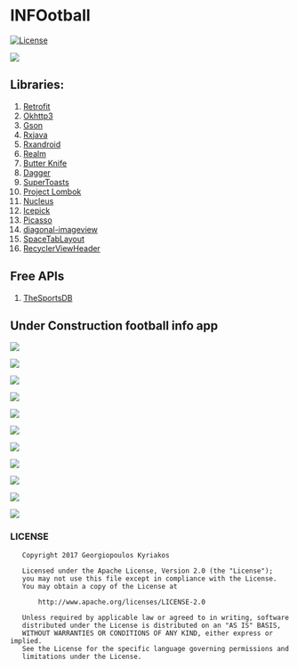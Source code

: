 # INFOotball
[ ![License](http://img.shields.io/badge/License-Apache%202.0-blue.svg?style=flat-square) ](http://www.apache.org/licenses/LICENSE-2.0)

![](https://github.com/domgeorg/INFOotball/blob/master/ifootball/ic_launcher_round-web.png)

## Libraries:
1. [Retrofit](http://square.github.io/retrofit/)
2. [Okhttp3](https://github.com/square/okhttp/tree/master/okhttp/src/main/java/okhttp3)
3. [Gson](https://github.com/google/gson)
3. [Rxjava](https://github.com/ReactiveX/RxJava)
4. [Rxandroid](https://github.com/ReactiveX/RxAndroid)
5. [Realm](https://blog.realm.io/realm-for-android/)
6. [Butter Knife](http://jakewharton.github.io/butterknife/)
7. [Dagger](https://google.github.io/dagger/)
8. [SuperToasts](https://github.com/JohnPersano/SuperToasts)
9. [Project Lombok](https://projectlombok.org/)
10. [Nucleus](https://github.com/konmik/nucleus)
11. [Icepick](https://github.com/frankiesardo/icepick)
12. [Picasso](http://square.github.io/picasso/)
13. [diagonal-imageview](https://github.com/santalu/diagonal-imageview)
14. [SpaceTabLayout](https://github.com/long1eu/SpaceTabLayout)
15. [RecyclerViewHeader](https://github.com/blipinsk/RecyclerViewHeader)

## Free APIs
1. [TheSportsDB](http://www.thesportsdb.com)


## Under Construction football info app

![](https://github.com/domgeorg/INFOotball/blob/master/infootball/Screenshot_20171024-183300.png)

![](https://github.com/domgeorg/INFOotball/blob/master/infootball/Screenshot_20171024-183320.png)

![](https://github.com/domgeorg/INFOotball/blob/master/infootball/Screenshot_20171026-155204.jpg)

![](https://github.com/domgeorg/INFOotball/blob/master/infootball/Screenshot_20171026-155238.png)

![](https://github.com/domgeorg/INFOotball/blob/master/infootball/Screenshot_20171026-155252.png)

![](https://github.com/domgeorg/INFOotball/blob/master/infootball/Screenshot_20171026-155318.png)

![](https://github.com/domgeorg/INFOotball/blob/master/infootball/Screenshot_20171028-144339.png)

![](https://github.com/domgeorg/INFOotball/blob/master/infootball/Screenshot_20171028-144409.png)

![](https://github.com/domgeorg/INFOotball/blob/master/infootball/Screenshot_20171029-212102.png)

![](https://github.com/domgeorg/INFOotball/blob/master/infootball/Screenshot_20171028-144409.png)

![](https://github.com/domgeorg/INFOotball/blob/master/infootball/Screenshot_20171029-211906.png)

### LICENSE
```
   Copyright 2017 Georgiopoulos Kyriakos

   Licensed under the Apache License, Version 2.0 (the "License");
   you may not use this file except in compliance with the License.
   You may obtain a copy of the License at

       http://www.apache.org/licenses/LICENSE-2.0

   Unless required by applicable law or agreed to in writing, software
   distributed under the License is distributed on an "AS IS" BASIS,
   WITHOUT WARRANTIES OR CONDITIONS OF ANY KIND, either express or implied.
   See the License for the specific language governing permissions and
   limitations under the License.
```
